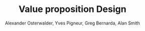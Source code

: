 ---
title: Value proposition Design
slug: value-proposition-design
cover: value-proposition-design.jpeg
author: Alexander Osterwalder, Yves Pigneur, Greg Bernarda, Alan Smith
summary: 'Suite attendue du bestseller Business Model Nouvelle Génération, ce livre
  est indispensable pour proposer une offre de produits et services en phase avec
  les attentes des clients. Un ouvrage indispensable pour proposer une offre de produits
  et services en totale adéquation avec les attentes des clients. Cet ouvrage a pour
  objectif d''expliquer comment utiliser la matrice de proposition de valeur, un outil
  indispensable destiné à concevoir, tester, élaborer et faire évoluer des produits
  et services pour qu’ils répondent au mieux aux attentes des clients. Il propose
  de travailler sur des éléments concrets qui participent véritablement à la création
  de valeur pour les clients : l’organisation de réunions produit et la mise en place
  d’alignements d’équipe fructueux. Il permet ainsi de comprendre l’importance de
  la création de valeur, de tirer profit de l’expérience et des talents d’une équipe,
  de ne pas perdre de temps avec des idées sans avenir et d’éclairer la voie qui conduit
  à la création de produits et services qui satisfont les clients. Ce livre est la
  suite de Business Model, Nouvelle génération, des mêmes auteurs et devenu un best-seller
  international traduit en plus de 30 langues : il reprend le format, l’esprit résolument
  pratique et la présentation graphique originale qui ont fait son succès. Cette nouvelle
  matrice complète et s’intègre parfaitement à celle du modèle économique, présentée
  dans Business Model, Nouvelle génération, afin que le lecteur développe des propositions
  de valeur toujours plus profitables.'
site: https://www.pearson.fr/fr/book/?GCOI=27440100098400
mandatory: true
paths:
- "/competences/comprendre"
- "/competences/concevoir"
- "/parcours/strategie-de-communication-numerique-et-design-d-experience"
---